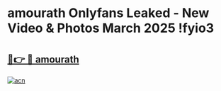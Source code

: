 # amourath Onlyfans Leaked - New Video & Photos March 2025 !fyio3

# <h2><a href="https://7wu190.iuczelnia.edu.pl?title=amourath&ref=fyio3">🔗👉 🔴 amourath</a></h2>

[![acn](https://github.com/user-attachments/assets/0f9c940e-d8b0-45ae-aac7-cd30a18b3e1c)](https://7wu190.iuczelnia.edu.pl?title=amourath&ref=fyio3)

